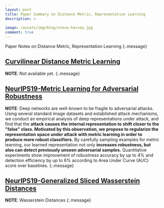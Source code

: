```yaml
---
layout: post
title: Paper Summary on Distance Metric, Representation Learning
description: >
  
image: /assets/img/blog/steve-harvey.jpg
comment: true
---
```


Paper Notes on Distance Metric, Representation Learning
{:.message}


## [Curvilinear Distance Metric Learning]()
**NOTE**: 
Not available yet. 
{:.message}

## [NeurIPS19-Metric Learning for Adversarial Robustness](https://arxiv.org/pdf/1909.00900.pdf)
**NOTE**: 
Deep networks are well-known to be fragile to adversarial attacks. Using several standard image datasets and established attack mechanisms, we conduct an empirical analysis of deep representations under attack, and find that the **attack causes the internal representation to shift closer to the "false" class. Motivated by this observation, we propose to regularize the representation space under attack with metric learning in order to produce more robust classifiers.** By carefully sampling examples for metric learning, our learned representation not only **increases robustness, but also can detect previously unseen adversarial samples.** Quantitative experiments show improvement of robustness accuracy by up to 4% and detection efficiency by up to 6% according to Area Under Curve (AUC) score over baselines.
{:.message}


## [NeurIPS19-Generalized Sliced Wasserstein Distances](https://arxiv.org/abs/1902.00434)
**NOTE**: 
Wasserstein Distances
{:.message}

